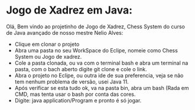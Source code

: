 # Jogo de Xadrez em Java:

Olá, Bem vindo ao projetinho de Jogo de Xadrez, Chess System do curso de Java avançado de nosso mestre Nelio Alves:

- Clique em clonar o projeto
- Abra uma pasta no seu WorkSpace do Eclipe, nomeie como Chess System ou Jogo de xadrez.
- Cole a pasta clonada, ou va com o terminal bash e abra um terminal na pasta, com o bach aberto digite git clone e cole o link.
- Abra o projeto no Eclipe, ou outra ide de sua preferencia, veja se não tem nenhum problema de versão, usei Java 11.
- Após verificar se esta tudo ok, va na pasta bin, abra um bash (Rada em CMD, mas tenta usar o bash por conta das cores.
- Digite: java application/Program e pronto é só jogar.



